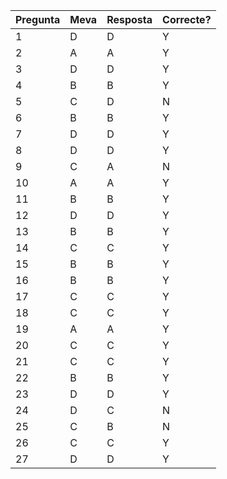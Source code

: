 | Pregunta | Meva | Resposta | Correcte? |
| -------- | ---- | -------- | --------- |
| 1        | D    | D        | Y         |
| 2        | A    | A        | Y         |
| 3        | D    | D        | Y         |
| 4        | B    | B        | Y         |
| 5        | C    | D        | N         |
| 6        | B    | B        | Y         |
| 7        | D    | D        | Y         |
| 8        | D    | D        | Y         |
| 9        | C    | A        | N         |
| 10       | A    | A        | Y         |
| 11       | B    | B        | Y         |
| 12       | D    | D        | Y         |
| 13       | B    | B        | Y         |
| 14       | C    | C        | Y         |
| 15       | B    | B        | Y         |
| 16       | B    | B        | Y         |
| 17       | C    | C        | Y         |
| 18       | C    | C        | Y         |
| 19       | A    | A        | Y         |
| 20       | C    | C        | Y         |
| 21       | C    | C        | Y         |
| 22       | B    | B        | Y         |
| 23       | D    | D        | Y         |
| 24       | D    | C        | N         |
| 25       | C    | B        | N         |
| 26       | C    | C        | Y         |
| 27       | D    | D        | Y         |
